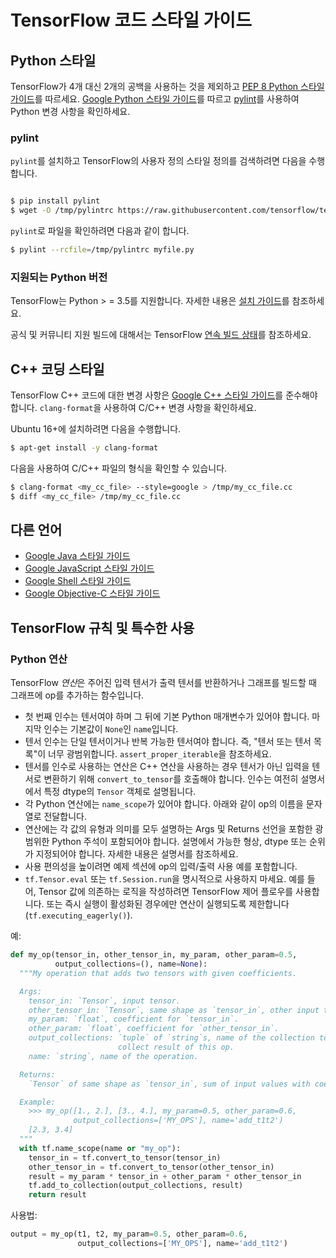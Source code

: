 # TensorFlow 코드 스타일 가이드

## Python 스타일

TensorFlow가 4개 대신 2개의 공백을 사용하는 것을 제외하고 [PEP 8 Python 스타일 가이드](https://www.python.org/dev/peps/pep-0008/)를 따르세요. [Google Python 스타일 가이드](https://github.com/google/styleguide/blob/gh-pages/pyguide.md)를 따르고 [pylint](https://www.pylint.org/)를 사용하여 Python 변경 사항을 확인하세요.

### pylint

`pylint`를 설치하고 TensorFlow의 사용자 정의 스타일 정의를 검색하려면 다음을 수행합니다.

```bash

$ pip install pylint
$ wget -O /tmp/pylintrc https://raw.githubusercontent.com/tensorflow/tensorflow/master/tensorflow/tools/ci_build/pylintrc

```

`pylint`로 파일을 확인하려면 다음과 같이 합니다.

```bash
$ pylint --rcfile=/tmp/pylintrc myfile.py
```

### 지원되는 Python 버전

TensorFlow는 Python > = 3.5를 지원합니다. 자세한 내용은 [설치 가이드](https://www.tensorflow.org/install)를 참조하세요.

공식 및 커뮤니티 지원 빌드에 대해서는 TensorFlow [연속 빌드 상태](https://github.com/tensorflow/tensorflow/blob/master/README.md#continuous-build-status)를 참조하세요.

## C++ 코딩 스타일

TensorFlow C++ 코드에 대한 변경 사항은 [Google C++ 스타일 가이드](https://google.github.io/styleguide/cppguide.html)를 준수해야 합니다. `clang-format`을 사용하여 C/C++ 변경 사항을 확인하세요.

Ubuntu 16+에 설치하려면 다음을 수행합니다.

```bash
$ apt-get install -y clang-format
```

다음을 사용하여 C/C++ 파일의 형식을 확인할 수 있습니다.

```bash
$ clang-format <my_cc_file> --style=google > /tmp/my_cc_file.cc
$ diff <my_cc_file> /tmp/my_cc_file.cc
```

## 다른 언어

- [Google Java 스타일 가이드](https://google.github.io/styleguide/javaguide.html)
- [Google JavaScript 스타일 가이드](https://google.github.io/styleguide/jsguide.html)
- [Google Shell 스타일 가이드](https://google.github.io/styleguide/shell.xml)
- [Google Objective-C 스타일 가이드](https://google.github.io/styleguide/objcguide.html)

## TensorFlow 규칙 및 특수한 사용

### Python 연산

TensorFlow *연산*은 주어진 입력 텐서가 출력 텐서를 반환하거나 그래프를 빌드할 때 그래프에 op를 추가하는 함수입니다.

- 첫 번째 인수는 텐서여야 하며 그 뒤에 기본 Python 매개변수가 있어야 합니다. 마지막 인수는 기본값이 `None`인 `name`입니다.
- 텐서 인수는 단일 텐서이거나 반복 가능한 텐서여야 합니다. 즉, "텐서 또는 텐서 목록"이 너무 광범위합니다. `assert_proper_iterable`을 참조하세요.
- 텐서를 인수로 사용하는 연산은 C++ 연산을 사용하는 경우 텐서가 아닌 입력을 텐서로 변환하기 위해 `convert_to_tensor`를 호출해야 합니다. 인수는 여전히 설명서에서 특정 dtype의 `Tensor` 객체로 설명됩니다.
- 각 Python 연산에는 `name_scope`가 있어야 합니다. 아래와 같이 op의 이름을 문자열로 전달합니다.
- 연산에는 각 값의 유형과 의미를 모두 설명하는 Args 및 Returns 선언을 포함한 광범위한 Python 주석이 포함되어야 합니다. 설명에서 가능한 형상, dtype 또는 순위가 지정되어야 합니다. 자세한 내용은 설명서를 참조하세요.
- 사용 편의성을 높이려면 예제 섹션에 op의 입력/출력 사용 예를 포함합니다.
- `tf.Tensor.eval` 또는 `tf.Session.run`을 명시적으로 사용하지 마세요. 예를 들어, Tensor 값에 의존하는 로직을 작성하려면 TensorFlow 제어 플로우를 사용합니다. 또는 즉시 실행이 활성화된 경우에만 연산이 실행되도록 제한합니다(`tf.executing_eagerly()`).

예:

```python
def my_op(tensor_in, other_tensor_in, my_param, other_param=0.5,
          output_collections=(), name=None):
  """My operation that adds two tensors with given coefficients.

  Args:
    tensor_in: `Tensor`, input tensor.
    other_tensor_in: `Tensor`, same shape as `tensor_in`, other input tensor.
    my_param: `float`, coefficient for `tensor_in`.
    other_param: `float`, coefficient for `other_tensor_in`.
    output_collections: `tuple` of `string`s, name of the collection to
                        collect result of this op.
    name: `string`, name of the operation.

  Returns:
    `Tensor` of same shape as `tensor_in`, sum of input values with coefficients.

  Example:
    >>> my_op([1., 2.], [3., 4.], my_param=0.5, other_param=0.6,
              output_collections=['MY_OPS'], name='add_t1t2')
    [2.3, 3.4]
  """
  with tf.name_scope(name or "my_op"):
    tensor_in = tf.convert_to_tensor(tensor_in)
    other_tensor_in = tf.convert_to_tensor(other_tensor_in)
    result = my_param * tensor_in + other_param * other_tensor_in
    tf.add_to_collection(output_collections, result)
    return result
```

사용법:

```python
output = my_op(t1, t2, my_param=0.5, other_param=0.6,
               output_collections=['MY_OPS'], name='add_t1t2')
```
